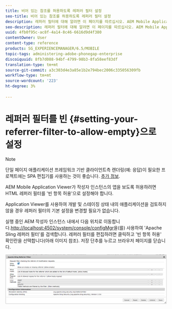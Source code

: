 ```yaml
---
title: 비어 있는 참조를 허용하도록 레퍼러 필터 설정
seo-title: 비어 있는 참조를 허용하도록 레퍼러 필터 설정
description: 레퍼러 필터에 대해 알려면 이 페이지를 따르십시오. AEM Mobile Application Viewer가 작성자 인스턴스의 앱을 보도록 허용하려면 HTML 레퍼러 필터를 '빈 항목 허용'으로 설정해야 합니다.
seo-description: 레퍼러 필터에 대해 알려면 이 페이지를 따르십시오. AEM Mobile Application Viewer가 작성자 인스턴스의 앱을 보도록 허용하려면 HTML 레퍼러 필터를 '빈 항목 허용'으로 설정해야 합니다.
uuid: 4fb0f95c-ac8f-4a14-8c46-6616d9d4f380
contentOwner: User
content-type: reference
products: SG_EXPERIENCEMANAGER/6.5/MOBILE
topic-tags: administering-adobe-phonegap-enterprise
discoiquuid: 8fb7d088-94bf-4799-98b3-8fa58eef83df
translation-type: tm+mt
source-git-commit: a3c303d4e3a85e1b2e794bec2006c335056309fb
workflow-type: tm+mt
source-wordcount: '223'
ht-degree: 3%

---
```



# 레퍼러 필터를 빈 {#setting-your-referrer-filter-to-allow-empty}으로 설정

>[!NOTE]
>
>단일 페이지 애플리케이션 프레임워크 기반 클라이언트측 렌더링(예: 응답)이 필요한 프로젝트에는 SPA 편집기를 사용하는 것이 좋습니다. [추가 정보](/help/sites-developing/spa-overview.md).

AEM Mobile Application Viewer가 작성자 인스턴스의 앱을 보도록 허용하려면 HTML 레퍼러 필터를 &#39;빈 항목 허용&#39;으로 설정해야 합니다.

Application Viewer를 사용하여 개발 및 스테이징 상태 내의 애플리케이션을 검토하지 않을 경우 레퍼러 필터의 기본 설정을 변경할 필요가 없습니다.

실행 중인 AEM 작성자 인스턴스 내에서 다음 위치로 이동합니다.[http://localhost:4502/system/console/configMgr](http://localhost:4502/system/console/configMgr)을(를) 사용하여 &#39;Apache Sling 레퍼러 필터&#39;를 검색합니다. 레퍼러 필터를 편집하려면 클릭하고 &#39;빈 항목 허용&#39; 확인란을 선택합니다(아래 이미지 참조). 저장 단추를 누르고 브라우저 페이지를 닫습니다.

![레퍼러 필터 설정](assets/chlimage_1-106.png)
